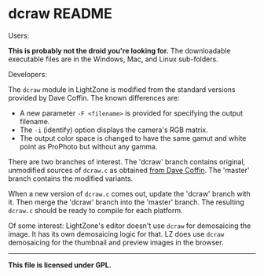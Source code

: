# dcraw README

Users:

**This is probably not the droid you're looking for.**
The downloadable executable files are in the
Windows, Mac, and Linux sub-folders.

Developers:

The `dcraw` module in LightZone is modified from
the standard versions provided by Dave Coffin.
The known differences are:

* A new parameter `-F <filename>` is provided for specifying the output filename.
* The `-i` (identify) option displays the camera's RGB matrix.
* The output color space is changed to have the same gamut and white point as ProPhoto but without any gamma.


There are two branches of interest.
The 'dcraw' branch contains original, unmodified sources of `dcraw.c`
as obtained [from Dave Coffin](http://www.cybercom.net/~dcoffin/dcraw/).
The 'master' branch contains the modified variants.

When a new version of `dcraw.c` comes out, update the 'dcraw' branch with it.
Then merge the 'dcraw' branch into the 'master' branch.
The resulting `dcraw.c` should be ready to compile for each platform.

Of some interest: LightZone's editor doesn't use `dcraw` for
demosaicing the image. It has its own demosaicing logic for that.
LZ does use `dcraw` demosaicing for the thumbnail and preview
images in the browser.

----------

**This file is licensed under GPL.**
